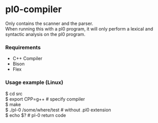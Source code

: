 # pl0-compiler
Only contains the scanner and the parser.  
When running this with a pl0 program, it will only perform a lexical and syntactic analysis on the pl0 program.

### Requirements
- C++ Compiler
- Bison
- Flex

### Usage example (Linux)
$ cd src    
$ export CPP=g++ # specify compiler    
$ make    
$ ./pl-0 /some/where/test # without .pl0 extension    
$ echo $? # pl-0 return code    
